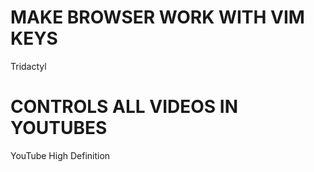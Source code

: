 # MAKE BROWSER WORK WITH VIM KEYS

Tridactyl

# CONTROLS ALL VIDEOS IN YOUTUBES

YouTube High Definition
